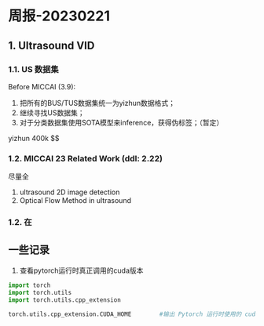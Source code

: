 # 周报-20230221

## 1. Ultrasound VID

### 1.1. US 数据集

Before MICCAI (3.9):
1. 把所有的BUS/TUS数据集统一为yizhun数据格式；
2. 继续寻找US数据集；
3. 对于分类数据集使用SOTA模型来inference，获得伪标签；（暂定） 

yizhun 400k $$

### 1.2. MICCAI 23 Related Work (ddl: 2.22)

尽量全
1. ultrasound 2D image detection
2. Optical Flow Method in ultrasound

### 1.2. 在
## 一些记录

1. 查看pytorch运行时真正调用的cuda版本

```python
import torch
import torch.utils
import torch.utils.cpp_extension

torch.utils.cpp_extension.CUDA_HOME        #输出 Pytorch 运行时使用的 cuda 
```